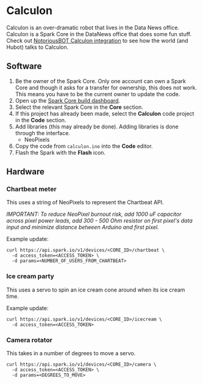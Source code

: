 # Calculon

Calculon is an over-dramatic robot that lives in the Data News office.  Calculon is a Spark Core in the DataNews office that does some fun stuff.  Check out [NotoriousBOT Calculon integration](https://github.com/datanews/NotoriousBOT/blob/master/scripts/calculon.js) to see how the world (and Hubot) talks to Calculon.

## Software

1. Be the owner of the Spark Core.  Only one account can own a Spark Core and though it asks for a transfer for ownership, this does not work.  This means you have to be the current owner to update the code.
1. Open up the [Spark Core build dashboard](https://build.spark.io/build).
1. Select the relevant Spark Core in the **Core** section.
1. If this project has already been made, select the **Calculon** code project in the **Code** section.
1. Add libraries (this may already be done).  Adding libraries is done through the interface.
    * NeoPixels
1. Copy the code from `calculon.ino` into the **Code** editor.
1. Flash the Spark with the **Flash** icon.

## Hardware

### Chartbeat meter

This uses a string of NeoPixels to represent the Chartbeat API.

*IMPORTANT: To reduce NeoPixel burnout risk, add 1000 uF capacitor across pixel power leads, add 300 - 500 Ohm resistor on first pixel's data input and minimize distance between Arduino and first pixel.*

Example update:

    curl https://api.spark.io/v1/devices/<CORE_ID>/chartbeat \
      -d access_token=<ACCESS_TOKEN> \
      -d params=<NUMBER_OF_USERS_FROM_CHARTBEAT>

### Ice cream party

This uses a servo to spin an ice cream cone around when its ice cream time.

Example update:

    curl https://api.spark.io/v1/devices/<CORE_ID>/icecream \
      -d access_token=<ACCESS_TOKEN>

### Camera rotator

This takes in a number of degrees to move a servo.

    curl https://api.spark.io/v1/devices/<CORE_ID>/camera \
      -d access_token=<ACCESS_TOKEN> \
      -d params=<DEGREES_TO_MOVE>
